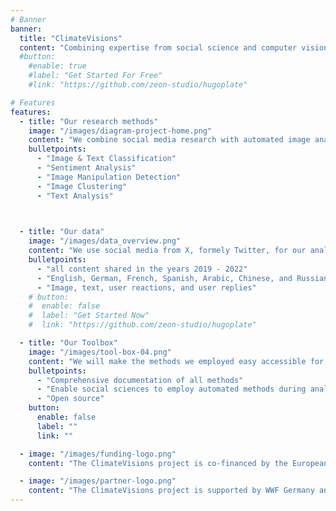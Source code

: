 ```yaml
---
# Banner
banner:
  title: "ClimateVisions"
  content: "Combining expertise from social science and computer vision, this project aims to map what type of climate change related images prevail on social media and what kind of reactions and emotions they elicit in debates among social media users."
  #button:
    #enable: true
    #label: "Get Started For Free"
    #link: "https://github.com/zeon-studio/hugoplate"

# Features
features:
  - title: "Our research methods"
    image: "/images/diagram-project-home.png"
    content: "We combine social media research with automated image analyses. Among others we use the following methods:"
    bulletpoints:
      - "Image & Text Classification"
      - "Sentiment Analysis"
      - "Image Manipulation Detection"
      - "Image Clustering"
      - "Text Analysis"
    


  - title: "Our data"
    image: "/images/data_overview.png"
    content: "We use social media from X, formely Twitter, for our analyses. To this end, we have downloaded material encompassing:"
    bulletpoints:
      - "all content shared in the years 2019 - 2022"
      - "English, German, French, Spanish, Arabic, Chinese, and Russian"
      - "Image, text, user reactions, and user replies"
    # button:
    #  enable: false
    #  label: "Get Started Now"
    #  link: "https://github.com/zeon-studio/hugoplate"

  - title: "Our Toolbox"
    image: "/images/tool-box-04.png"
    content: "We will make the methods we employed easy accessible for other social science research project in creating a toolbox."
    bulletpoints:
      - "Comprehensive documentation of all methods"
      - "Enable social sciences to employ automated methods during analyses"
      - "Open source"
    button:
      enable: false
      label: ""
      link: ""

  - image: "/images/funding-logo.png"
    content: "The ClimateVisions project is co-financed by the European Union and the Bundesministeriums für Bildung und Forschung (BMBF)."

  - image: "/images/partner-logo.png"
    content: "The ClimateVisions project is supported by WWF Germany and the Intergovernmental Panel on Climate Change."
---
```

